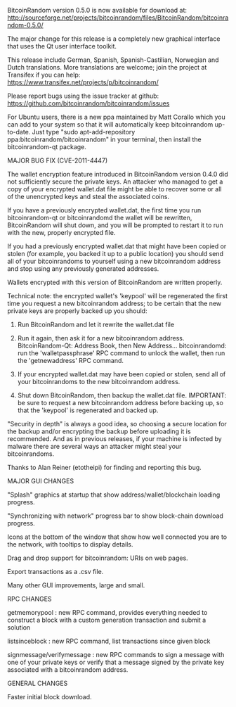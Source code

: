 BitcoinRandom version 0.5.0 is now available for download at:
http://sourceforge.net/projects/bitcoinrandom/files/BitcoinRandom/bitcoinrandom-0.5.0/

The major change for this release is a completely new graphical interface that uses the Qt user interface toolkit.

This release include German, Spanish, Spanish-Castilian, Norwegian and Dutch translations. More translations are welcome; join the project at Transifex if you can help:
https://www.transifex.net/projects/p/bitcoinrandom/

Please report bugs using the issue tracker at github:
https://github.com/bitcoinrandom/bitcoinrandom/issues

For Ubuntu users, there is a new ppa maintained by Matt Corallo which you can add to your system so that it will automatically keep bitcoinrandom up-to-date.  Just type "sudo apt-add-repository ppa:bitcoinrandom/bitcoinrandom" in your terminal, then install the bitcoinrandom-qt package.

MAJOR BUG FIX  (CVE-2011-4447)

The wallet encryption feature introduced in BitcoinRandom version 0.4.0 did not sufficiently secure the private keys. An attacker who
managed to get a copy of your encrypted wallet.dat file might be able to recover some or all of the unencrypted keys and steal the
associated coins.

If you have a previously encrypted wallet.dat, the first time you run bitcoinrandom-qt or bitcoinrandomd the wallet will be rewritten, BitcoinRandom will
shut down, and you will be prompted to restart it to run with the new, properly encrypted file.

If you had a previously encrypted wallet.dat that might have been copied or stolen (for example, you backed it up to a public
location) you should send all of your bitcoinrandoms to yourself using a new bitcoinrandom address and stop using any previously generated addresses.

Wallets encrypted with this version of BitcoinRandom are written properly.

Technical note: the encrypted wallet's 'keypool' will be regenerated the first time you request a new bitcoinrandom address; to be certain that the
new private keys are properly backed up you should:

1. Run BitcoinRandom and let it rewrite the wallet.dat file

2. Run it again, then ask it for a new bitcoinrandom address.
BitcoinRandom-Qt: Address Book, then New Address...
bitcoinrandomd: run the 'walletpassphrase' RPC command to unlock the wallet,  then run the 'getnewaddress' RPC command.

3. If your encrypted wallet.dat may have been copied or stolen, send  all of your bitcoinrandoms to the new bitcoinrandom address.

4. Shut down BitcoinRandom, then backup the wallet.dat file.
IMPORTANT: be sure to request a new bitcoinrandom address before backing up, so that the 'keypool' is regenerated and backed up.

"Security in depth" is always a good idea, so choosing a secure location for the backup and/or encrypting the backup before uploading it is recommended. And as in previous releases, if your machine is infected by malware there are several ways an attacker might steal your bitcoinrandoms.

Thanks to Alan Reiner (etotheipi) for finding and reporting this bug.

MAJOR GUI CHANGES

"Splash" graphics at startup that show address/wallet/blockchain loading progress.

"Synchronizing with network" progress bar to show block-chain download progress.

Icons at the bottom of the window that show how well connected you are to the network, with tooltips to display details.

Drag and drop support for bitcoinrandom: URIs on web pages.

Export transactions as a .csv file.

Many other GUI improvements, large and small.

RPC CHANGES

getmemorypool : new RPC command, provides everything needed to construct a block with a custom generation transaction and submit a solution

listsinceblock : new RPC command, list transactions since given block

signmessage/verifymessage : new RPC commands to sign a message with one of your private keys or verify that a message signed by the private key associated with a bitcoinrandom address.

GENERAL CHANGES

Faster initial block download.
